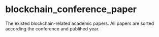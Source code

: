 # blockchain_conference_paper
The existed blockchain-related academic papers. All papers are sorted according the conference and publihed year. 
